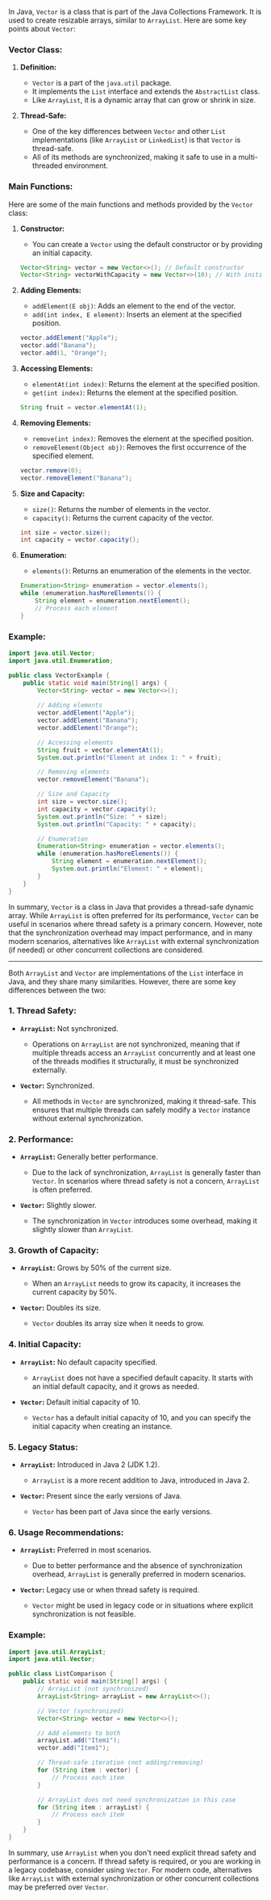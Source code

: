 In Java, `Vector` is a class that is part of the Java Collections Framework. It is used to create resizable arrays, similar to `ArrayList`. Here are some key points about `Vector`:

### Vector Class:

1. **Definition:**
   - `Vector` is a part of the `java.util` package.
   - It implements the `List` interface and extends the `AbstractList` class.
   - Like `ArrayList`, it is a dynamic array that can grow or shrink in size.

2. **Thread-Safe:**
   - One of the key differences between `Vector` and other `List` implementations (like `ArrayList` or `LinkedList`) is that `Vector` is thread-safe.
   - All of its methods are synchronized, making it safe to use in a multi-threaded environment.

### Main Functions:

Here are some of the main functions and methods provided by the `Vector` class:

1. **Constructor:**
   - You can create a `Vector` using the default constructor or by providing an initial capacity.
   ```java
   Vector<String> vector = new Vector<>(); // Default constructor
   Vector<String> vectorWithCapacity = new Vector<>(10); // With initial capacity
   ```

2. **Adding Elements:**
   - `addElement(E obj)`: Adds an element to the end of the vector.
   - `add(int index, E element)`: Inserts an element at the specified position.

   ```java
   vector.addElement("Apple");
   vector.add("Banana");
   vector.add(1, "Orange");
   ```

3. **Accessing Elements:**
   - `elementAt(int index)`: Returns the element at the specified position.
   - `get(int index)`: Returns the element at the specified position.
   ```java
   String fruit = vector.elementAt(1);
   ```

4. **Removing Elements:**
   - `remove(int index)`: Removes the element at the specified position.
   - `removeElement(Object obj)`: Removes the first occurrence of the specified element.

   ```java
   vector.remove(0);
   vector.removeElement("Banana");
   ```

5. **Size and Capacity:**
   - `size()`: Returns the number of elements in the vector.
   - `capacity()`: Returns the current capacity of the vector.

   ```java
   int size = vector.size();
   int capacity = vector.capacity();
   ```

6. **Enumeration:**
   - `elements()`: Returns an enumeration of the elements in the vector.

   ```java
   Enumeration<String> enumeration = vector.elements();
   while (enumeration.hasMoreElements()) {
       String element = enumeration.nextElement();
       // Process each element
   }
   ```

### Example:

```java
import java.util.Vector;
import java.util.Enumeration;

public class VectorExample {
    public static void main(String[] args) {
        Vector<String> vector = new Vector<>();
        
        // Adding elements
        vector.addElement("Apple");
        vector.addElement("Banana");
        vector.addElement("Orange");

        // Accessing elements
        String fruit = vector.elementAt(1);
        System.out.println("Element at index 1: " + fruit);

        // Removing elements
        vector.removeElement("Banana");

        // Size and Capacity
        int size = vector.size();
        int capacity = vector.capacity();
        System.out.println("Size: " + size);
        System.out.println("Capacity: " + capacity);

        // Enumeration
        Enumeration<String> enumeration = vector.elements();
        while (enumeration.hasMoreElements()) {
            String element = enumeration.nextElement();
            System.out.println("Element: " + element);
        }
    }
}
```

In summary, `Vector` is a class in Java that provides a thread-safe dynamic array. While `ArrayList` is often preferred for its performance, `Vector` can be useful in scenarios where thread safety is a primary concern. However, note that the synchronization overhead may impact performance, and in many modern scenarios, alternatives like `ArrayList` with external synchronization (if needed) or other concurrent collections are considered.


---
Both `ArrayList` and `Vector` are implementations of the `List` interface in Java, and they share many similarities. However, there are some key differences between the two:

### 1. **Thread Safety:**

- **`ArrayList`:** Not synchronized.
  - Operations on `ArrayList` are not synchronized, meaning that if multiple threads access an `ArrayList` concurrently and at least one of the threads modifies it structurally, it must be synchronized externally.

- **`Vector`:** Synchronized.
  - All methods in `Vector` are synchronized, making it thread-safe. This ensures that multiple threads can safely modify a `Vector` instance without external synchronization.

### 2. **Performance:**

- **`ArrayList`:** Generally better performance.
  - Due to the lack of synchronization, `ArrayList` is generally faster than `Vector`. In scenarios where thread safety is not a concern, `ArrayList` is often preferred.

- **`Vector`:** Slightly slower.
  - The synchronization in `Vector` introduces some overhead, making it slightly slower than `ArrayList`.

### 3. **Growth of Capacity:**

- **`ArrayList`:** Grows by 50% of the current size.
  - When an `ArrayList` needs to grow its capacity, it increases the current capacity by 50%.

- **`Vector`:** Doubles its size.
  - `Vector` doubles its array size when it needs to grow.

### 4. **Initial Capacity:**

- **`ArrayList`:** No default capacity specified.
  - `ArrayList` does not have a specified default capacity. It starts with an initial default capacity, and it grows as needed.

- **`Vector`:** Default initial capacity of 10.
  - `Vector` has a default initial capacity of 10, and you can specify the initial capacity when creating an instance.

### 5. **Legacy Status:**

- **`ArrayList`:** Introduced in Java 2 (JDK 1.2).
  - `ArrayList` is a more recent addition to Java, introduced in Java 2.

- **`Vector`:** Present since the early versions of Java.
  - `Vector` has been part of Java since the early versions.

### 6. **Usage Recommendations:**

- **`ArrayList`:** Preferred in most scenarios.
  - Due to better performance and the absence of synchronization overhead, `ArrayList` is generally preferred in modern scenarios.

- **`Vector`:** Legacy use or when thread safety is required.
  - `Vector` might be used in legacy code or in situations where explicit synchronization is not feasible.

### Example:

```java
import java.util.ArrayList;
import java.util.Vector;

public class ListComparison {
    public static void main(String[] args) {
        // ArrayList (not synchronized)
        ArrayList<String> arrayList = new ArrayList<>();

        // Vector (synchronized)
        Vector<String> vector = new Vector<>();

        // Add elements to both
        arrayList.add("Item1");
        vector.add("Item1");

        // Thread-safe iteration (not adding/removing)
        for (String item : vector) {
            // Process each item
        }

        // ArrayList does not need synchronization in this case
        for (String item : arrayList) {
            // Process each item
        }
    }
}
```

In summary, use `ArrayList` when you don't need explicit thread safety and performance is a concern. If thread safety is required, or you are working in a legacy codebase, consider using `Vector`. For modern code, alternatives like `ArrayList` with external synchronization or other concurrent collections may be preferred over `Vector`.